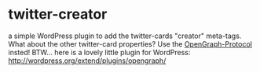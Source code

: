 # twitter-creator

a simple WordPress plugin to add the twitter-cards "creator" meta-tags. What about the other twitter-card properties?
Use the [OpenGraph-Protocol](http://ogp.me/) insted! BTW... here is a lovely little plugin for WordPress: http://wordpress.org/extend/plugins/opengraph/
